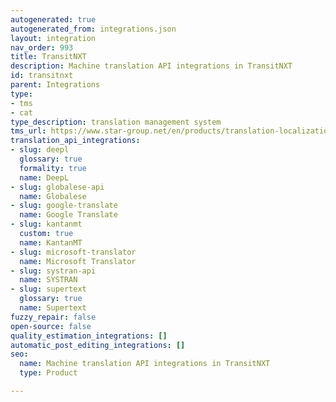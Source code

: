 ```yaml
---
autogenerated: true
autogenerated_from: integrations.json
layout: integration
nav_order: 993
title: TransitNXT
description: Machine translation API integrations in TransitNXT
id: transitnxt
parent: Integrations
type:
- tms
- cat
type_description: translation management system
tms_url: https://www.star-group.net/en/products/translation-localization.html
translation_api_integrations:
- slug: deepl
  glossary: true
  formality: true
  name: DeepL
- slug: globalese-api
  name: Globalese
- slug: google-translate
  name: Google Translate
- slug: kantanmt
  custom: true
  name: KantanMT
- slug: microsoft-translator
  name: Microsoft Translator
- slug: systran-api
  name: SYSTRAN
- slug: supertext
  glossary: true
  name: Supertext
fuzzy_repair: false
open-source: false
quality_estimation_integrations: []
automatic_post_editing_integrations: []
seo:
  name: Machine translation API integrations in TransitNXT
  type: Product

---
```


